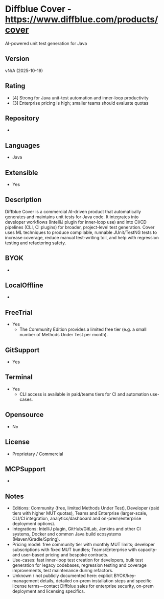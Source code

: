 # Diffblue Cover - https://www.diffblue.com/products/cover
AI-powered unit test generation for Java
## Version
vN/A (2025-10-19)
## Rating
- [4] Strong for Java unit-test automation and inner-loop productivity
- [3] Enterprise pricing is high; smaller teams should evaluate quotas
## Repository
- 
## Languages
- Java
## Extensible
- Yes

## Description
Diffblue Cover is a commercial AI-driven product that automatically generates and maintains unit tests for Java code. It integrates into developer workflows (IntelliJ plugin for inner-loop use) and into CI/CD pipelines (CLI, CI plugins) for broader, project-level test generation. Cover uses ML techniques to produce compilable, runnable JUnit/TestNG tests to increase coverage, reduce manual test-writing toil, and help with regression testing and refactoring safety.

## BYOK
- 
## LocalOffline
- 

## FreeTrial
- Yes
  - The Community Edition provides a limited free tier (e.g. a small number of Methods Under Test per month).
## GitSupport
- Yes
## Terminal
- Yes
  - CLI access is available in paid/teams tiers for CI and automation use-cases.
## Opensource
- No
## License
- Proprietary / Commercial
## MCPSupport
- 
## Notes
- Editions: Community (free, limited Methods Under Test), Developer (paid tiers with higher MUT quotas), Teams and Enterprise (larger-scale, CLI/CI integration, analytics/dashboard and on-prem/enterprise deployment options).
- Integrations: IntelliJ plugin, GitHub/GitLab, Jenkins and other CI systems, Docker and common Java build ecosystems (Maven/Gradle/Spring).
- Pricing model: free community tier with monthly MUT limits; developer subscriptions with fixed MUT bundles; Teams/Enterprise with capacity- and user-based pricing and bespoke contracts.
- Use-cases: fast inner-loop test creation for developers, bulk test generation for legacy codebases, regression testing and coverage improvements, test maintenance during refactors.
- Unknown / not publicly documented here: explicit BYOK/key-management details, detailed on-prem installation steps and specific license terms—contact Diffblue sales for enterprise security, on-prem deployment and licensing specifics.
